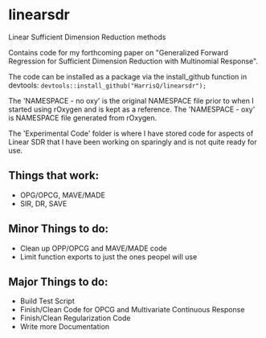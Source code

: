 # linearsdr
 Linear Sufficient Dimension Reduction methods

Contains code for my forthcoming paper on "Generalized Forward Regression for Sufficient Dimension Reduction with Multinomial Response". 

The code can be installed as a package via the install_github function in devtools:
`devtools::install_github("HarrisQ/linearsdr");`

The 'NAMESPACE - no oxy' is the original NAMESPACE file prior to when I started using rOxygen and is kept as a reference.
The 'NAMESPACE - oxy' is NAMESPACE file generated from rOxygen.

The 'Experimental Code' folder is where I have stored code for aspects of Linear SDR that I have been working on sparingly and is not quite ready for use. 

Things that work:
---
* OPG/OPCG, MAVE/MADE
* SIR, DR, SAVE

Minor Things to do:
---
* Clean up OPP/OPCG and MAVE/MADE code
* Limit function exports to just the ones peopel will use

Major Things to do:
---
* Build Test Script
* Finish/Clean Code for OPCG and Multivariate Continuous Response
* Finish/Clean Regularization Code
* Write more Documentation




